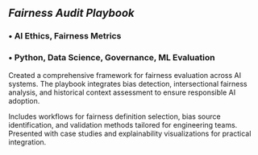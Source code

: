 



## *Fairness Audit Playbook*

### • AI Ethics, Fairness Metrics  
### • Python, Data Science, Governance, ML Evaluation  

Created a comprehensive framework for fairness evaluation across AI systems. The playbook integrates bias detection, intersectional fairness analysis, and historical context assessment to ensure responsible AI adoption.

Includes workflows for fairness definition selection, bias source identification, and validation methods tailored for engineering teams. Presented with case studies and explainability visualizations for practical integration.
